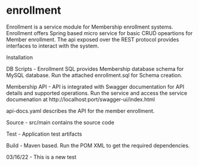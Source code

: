 # enrollment

Enrollment is a service module for Membership enrollment systems. Enrollment offers Spring based micro service for basic CRUD opeartions for Member enrollment.
The api exposed over the REST protocol provides interfaces to interact with the system.


Installation

DB Scripts - Enrollment SQL provides Membership database schema for MySQL database. Run the attached enrollment.sql for Schema creation.

Membership API - API is integrated with Swagger documentation for API details and supported operations. Run the service and access the service documenation at 
http://localhost:port/swagger-ui/index.html

api-docs.yaml describes the API for the member enrollment.

Source - src/main contains the source code

Test - Application test artifacts

Build - Maven based. Run the POM XML to get the required dependencies.

03/16/22 - This is a new test
